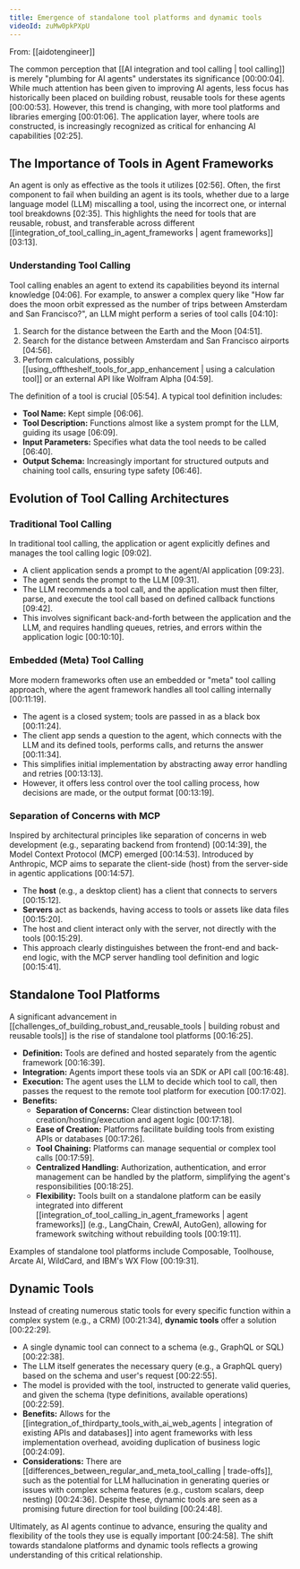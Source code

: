 ```yaml
---
title: Emergence of standalone tool platforms and dynamic tools
videoId: zuMw0pkPXpU
---
```


From: [[aidotengineer]] <br/> 

The common perception that [[AI integration and tool calling | tool calling]] is merely "plumbing for AI agents" understates its significance <a class="yt-timestamp" data-t="00:00:04">[00:00:04]</a>. While much attention has been given to improving AI agents, less focus has historically been placed on building robust, reusable tools for these agents <a class="yt-timestamp" data-t="00:00:53">[00:00:53]</a>. However, this trend is changing, with more tool platforms and libraries emerging <a class="yt-timestamp" data-t="00:01:06">[00:01:06]</a>. The application layer, where tools are constructed, is increasingly recognized as critical for enhancing AI capabilities <a class="yt-timestamp" data-t="00:02:25">[02:25]</a>.

## The Importance of Tools in Agent Frameworks

An agent is only as effective as the tools it utilizes <a class="yt-timestamp" data-t="00:02:56">[02:56]</a>. Often, the first component to fail when building an agent is its tools, whether due to a large language model (LLM) miscalling a tool, using the incorrect one, or internal tool breakdowns <a class="yt-timestamp" data-t="00:02:35">[02:35]</a>. This highlights the need for tools that are reusable, robust, and transferable across different [[integration_of_tool_calling_in_agent_frameworks | agent frameworks]] <a class="yt-timestamp" data-t="00:03:13">[03:13]</a>.

### Understanding Tool Calling

Tool calling enables an agent to extend its capabilities beyond its internal knowledge <a class="yt-timestamp" data-t="00:04:06">[04:06]</a>. For example, to answer a complex query like "How far does the moon orbit expressed as the number of trips between Amsterdam and San Francisco?", an LLM might perform a series of tool calls <a class="yt-timestamp" data-t="00:04:10">[04:10]</a>:
1.  Search for the distance between the Earth and the Moon <a class="yt-timestamp" data-t="00:04:51">[04:51]</a>.
2.  Search for the distance between Amsterdam and San Francisco airports <a class="yt-timestamp" data-t="00:04:56">[04:56]</a>.
3.  Perform calculations, possibly [[using_offtheshelf_tools_for_app_enhancement | using a calculation tool]] or an external API like Wolfram Alpha <a class="yt-timestamp" data-t="00:04:59">[04:59]</a>.

The definition of a tool is crucial <a class="yt-timestamp" data-t="00:05:54">[05:54]</a>. A typical tool definition includes:
*   **Tool Name:** Kept simple <a class="yt-timestamp" data-t="00:06:06">[06:06]</a>.
*   **Tool Description:** Functions almost like a system prompt for the LLM, guiding its usage <a class="yt-timestamp" data-t="00:06:09">[06:09]</a>.
*   **Input Parameters:** Specifies what data the tool needs to be called <a class="yt-timestamp" data-t="00:06:40">[06:40]</a>.
*   **Output Schema:** Increasingly important for structured outputs and chaining tool calls, ensuring type safety <a class="yt-timestamp" data-t="00:06:46">[06:46]</a>.

## Evolution of Tool Calling Architectures

### Traditional Tool Calling

In traditional tool calling, the application or agent explicitly defines and manages the tool calling logic <a class="yt-timestamp" data-t="00:09:02">[09:02]</a>.
*   A client application sends a prompt to the agent/AI application <a class="yt-timestamp" data-t="00:09:23">[09:23]</a>.
*   The agent sends the prompt to the LLM <a class="yt-timestamp" data-t="00:09:31">[09:31]</a>.
*   The LLM recommends a tool call, and the application must then filter, parse, and execute the tool call based on defined callback functions <a class="yt-timestamp" data-t="00:09:42">[09:42]</a>.
*   This involves significant back-and-forth between the application and the LLM, and requires handling queues, retries, and errors within the application logic <a class="yt-timestamp" data-t="00:10:10">[00:10:10]</a>.

### Embedded (Meta) Tool Calling

More modern frameworks often use an embedded or "meta" tool calling approach, where the agent framework handles all tool calling internally <a class="yt-timestamp" data-t="00:11:19">[00:11:19]</a>.
*   The agent is a closed system; tools are passed in as a black box <a class="yt-timestamp" data-t="00:11:24">[00:11:24]</a>.
*   The client app sends a question to the agent, which connects with the LLM and its defined tools, performs calls, and returns the answer <a class="yt-timestamp" data-t="00:11:34">[00:11:34]</a>.
*   This simplifies initial implementation by abstracting away error handling and retries <a class="yt-timestamp" data-t="00:13:13">[00:13:13]</a>.
*   However, it offers less control over the tool calling process, how decisions are made, or the output format <a class="yt-timestamp" data-t="00:13:19">[00:13:19]</a>.

### Separation of Concerns with MCP

Inspired by architectural principles like separation of concerns in web development (e.g., separating backend from frontend) <a class="yt-timestamp" data-t="00:14:39">[00:14:39]</a>, the Model Context Protocol (MCP) emerged <a class="yt-timestamp" data-t="00:14:53">[00:14:53]</a>. Introduced by Anthropic, MCP aims to separate the client-side (host) from the server-side in agentic applications <a class="yt-timestamp" data-t="00:14:57">[00:14:57]</a>.
*   The **host** (e.g., a desktop client) has a client that connects to servers <a class="yt-timestamp" data-t="00:15:12">[00:15:12]</a>.
*   **Servers** act as backends, having access to tools or assets like data files <a class="yt-timestamp" data-t="00:15:20">[00:15:20]</a>.
*   The host and client interact only with the server, not directly with the tools <a class="yt-timestamp" data-t="00:15:29">[00:15:29]</a>.
*   This approach clearly distinguishes between the front-end and back-end logic, with the MCP server handling tool definition and logic <a class="yt-timestamp" data-t="00:15:41">[00:15:41]</a>.

## Standalone Tool Platforms

A significant advancement in [[challenges_of_building_robust_and_reusable_tools | building robust and reusable tools]] is the rise of standalone tool platforms <a class="yt-timestamp" data-t="00:16:25">[00:16:25]</a>.
*   **Definition:** Tools are defined and hosted separately from the agentic framework <a class="yt-timestamp" data-t="00:16:39">[00:16:39]</a>.
*   **Integration:** Agents import these tools via an SDK or API call <a class="yt-timestamp" data-t="00:16:48">[00:16:48]</a>.
*   **Execution:** The agent uses the LLM to decide which tool to call, then passes the request to the remote tool platform for execution <a class="yt-timestamp" data-t="00:17:02">[00:17:02]</a>.
*   **Benefits:**
    *   **Separation of Concerns:** Clear distinction between tool creation/hosting/execution and agent logic <a class="yt-timestamp" data-t="00:17:18">[00:17:18]</a>.
    *   **Ease of Creation:** Platforms facilitate building tools from existing APIs or databases <a class="yt-timestamp" data-t="00:17:26">[00:17:26]</a>.
    *   **Tool Chaining:** Platforms can manage sequential or complex tool calls <a class="yt-timestamp" data-t="00:17:59">[00:17:59]</a>.
    *   **Centralized Handling:** Authorization, authentication, and error management can be handled by the platform, simplifying the agent's responsibilities <a class="yt-timestamp" data-t="00:18:25">[00:18:25]</a>.
    *   **Flexibility:** Tools built on a standalone platform can be easily integrated into different [[integration_of_tool_calling_in_agent_frameworks | agent frameworks]] (e.g., LangChain, CrewAI, AutoGen), allowing for framework switching without rebuilding tools <a class="yt-timestamp" data-t="00:19:11">[00:19:11]</a>.

Examples of standalone tool platforms include Composable, Toolhouse, Arcate AI, WildCard, and IBM's WX Flow <a class="yt-timestamp" data-t="00:19:31">[00:19:31]</a>.

## Dynamic Tools

Instead of creating numerous static tools for every specific function within a complex system (e.g., a CRM) <a class="yt-timestamp" data-t="00:21:34">[00:21:34]</a>, **dynamic tools** offer a solution <a class="yt-timestamp" data-t="00:22:29">[00:22:29]</a>.
*   A single dynamic tool can connect to a schema (e.g., GraphQL or SQL) <a class="yt-timestamp" data-t="00:22:38">[00:22:38]</a>.
*   The LLM itself generates the necessary query (e.g., a GraphQL query) based on the schema and user's request <a class="yt-timestamp" data-t="00:22:55">[00:22:55]</a>.
*   The model is provided with the tool, instructed to generate valid queries, and given the schema (type definitions, available operations) <a class="yt-timestamp" data-t="00:22:59">[00:22:59]</a>.
*   **Benefits:** Allows for the [[integration_of_thirdparty_tools_with_ai_web_agents | integration of existing APIs and databases]] into agent frameworks with less implementation overhead, avoiding duplication of business logic <a class="yt-timestamp" data-t="00:24:09">[00:24:09]</a>.
*   **Considerations:** There are [[differences_between_regular_and_meta_tool_calling | trade-offs]], such as the potential for LLM hallucination in generating queries or issues with complex schema features (e.g., custom scalars, deep nesting) <a class="yt-timestamp" data-t="00:24:36">[00:24:36]</a>. Despite these, dynamic tools are seen as a promising future direction for tool building <a class="yt-timestamp" data-t="00:24:48">[00:24:48]</a>.

Ultimately, as AI agents continue to advance, ensuring the quality and flexibility of the tools they use is equally important <a class="yt-timestamp" data-t="00:24:58">[00:24:58]</a>. The shift towards standalone platforms and dynamic tools reflects a growing understanding of this critical relationship.